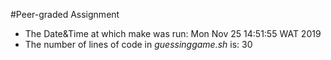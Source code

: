#Peer-graded Assignment
- The Date&Time at which make was run: Mon Nov 25 14:51:55 WAT 2019
- The number of lines of code in *guessinggame.sh* is:
30

